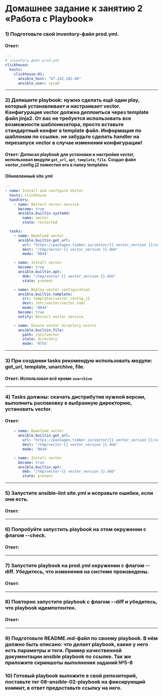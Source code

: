 # Домашнее задание к занятию 2 «Работа с Playbook»

### 1) Подготовьте свой inventory-файл prod.yml.

#### Ответ: 
```yaml 
---
# inventory-файл prod.yml
clickhouse:
  hosts:
    clickhouse-01:
      ansible_host: "87.242.102.66"
      ansible_user: sysad

```
---

### 2) Допишите playbook: нужно сделать ещё один play, который устанавливает и настраивает vector. Конфигурация vector должна деплоиться через template файл jinja2. От вас не требуется использовать все возможности шаблонизатора, просто вставьте стандартный конфиг в template файл. Информация по шаблонам по ссылке. не забудьте сделать handler на перезапуск vector в случае изменения конфигурации!

#### Ответ: Дописал playbook для установки и настройки vector, использовал модули `get_url`, `apt`, `template`, `file`. Создал файл vector_config.j2 поместил его в папку templates

#### Обновленный site.yml
```yaml
---
- name: Install and configure Vector
  hosts: clickhouse
  handlers:
    - name: Restart vector service
      become: true
      ansible.builtin.systemd:
        name: vector
        state: restarted

  tasks:
    - name: Download vector
      ansible.builtin.get_url:
        url: "https://packages.timber.io/vector/{{ vector_version }}/vector_0.40.1-1_amd64.deb"
        dest: "/tmp/vector-{{ vector_version }}.deb"
        mode: '0644'  

    - name: Install vector
      become: true
      ansible.builtin.apt:
        deb: "/tmp/vector-{{ vector_version }}.deb"
        state: present

    - name: Deploy vector configuration
      ansible.builtin.template:
        src: templates/vector_config.j2
        dest: /etc/vector/vector.toml
        mode: '0644'  
      become: true
      notify: Restart vector service

    - name: Ensure vector directory exists
      ansible.builtin.file:
        path: /etc/vector
        state: directory
        mode: '0755'  
```
---

### 3) При создании tasks рекомендую использовать модули: get_url, template, unarchive, file.

#### Ответ: Использовал всё кроме `unarchive`
---

### 4) Tasks должны: скачать дистрибутив нужной версии, выполнить распаковку в выбранную директорию, установить vector.

#### Ответ: 
```yaml
    - name: Download vector
      ansible.builtin.get_url:
        url: "https://packages.timber.io/vector/{{ vector_version }}/vector_0.40.1-1_amd64.deb"
        dest: "/tmp/vector-{{ vector_version }}.deb"
        mode: '0644'  

    - name: Install vector
      become: true
      ansible.builtin.apt:
        deb: "/tmp/vector-{{ vector_version }}.deb"
        state: present
```
---

### 5) Запустите ansible-lint site.yml и исправьте ошибки, если они есть.

#### Ответ:
---

### 6) Попробуйте запустить playbook на этом окружении с флагом --check.

#### Ответ:
---

### 7) Запустите playbook на prod.yml окружении с флагом --diff. Убедитесь, что изменения на системе произведены.

#### Ответ:
---

### 8) Повторно запустите playbook с флагом --diff и убедитесь, что playbook идемпотентен.

#### Ответ:
---

### 9) Подготовьте README.md-файл по своему playbook. В нём должно быть описано: что делает playbook, какие у него есть параметры и теги. Пример качественной документации ansible playbook по ссылке. Так же приложите скриншоты выполнения заданий №5-8
### 10) Готовый playbook выложите в свой репозиторий, поставьте тег 08-ansible-02-playbook на фиксирующий коммит, в ответ предоставьте ссылку на него.
